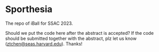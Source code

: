 # Sporthesia

The repo of iBall for SSAC 2023.

Should we put the code here after the abstract is accepted? If the code should be submitted together with the abstract, plz let us know (ztchen@seas.harvard.edu). Thanks!
